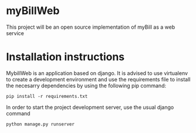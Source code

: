 # myBillWeb
This project will be an open source implementation of myBill as a web service

# Installation instructions
 MybillWeb is an application based on django. It is advised to use virtualenv to create a development environment and use the requirements file to install the necesarry dependencies by using the following pip command:

    pip install -r requirements.txt

 In order to start the project development server, use the usual django command

    python manage.py runserver
